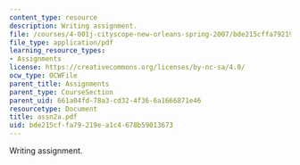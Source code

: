 ```yaml
---
content_type: resource
description: Writing assignment.
file: /courses/4-001j-cityscope-new-orleans-spring-2007/bde215cffa79219ea1c4678b59013673_assn2a.pdf
file_type: application/pdf
learning_resource_types:
- Assignments
license: https://creativecommons.org/licenses/by-nc-sa/4.0/
ocw_type: OCWFile
parent_title: Assignments
parent_type: CourseSection
parent_uid: 661a04fd-78a3-cd32-4f36-6a1666871e46
resourcetype: Document
title: assn2a.pdf
uid: bde215cf-fa79-219e-a1c4-678b59013673
---
```

Writing assignment.